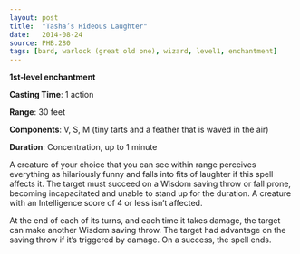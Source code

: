 ```yaml
---
layout: post
title:  "Tasha’s Hideous Laughter"
date:   2014-08-24
source: PHB.280
tags: [bard, warlock (great old one), wizard, level1, enchantment]
---
```


**1st-level enchantment**

**Casting Time**: 1 action

**Range**: 30 feet

**Components**: V, S, M (tiny tarts and a feather that is waved in the air)

**Duration**: Concentration, up to 1 minute

A creature of your choice that you can see within range perceives everything as hilariously funny and falls into fits of laughter if this spell affects it. The target must succeed on a Wisdom saving throw or fall prone, becoming incapacitated and unable to stand up for the duration. A creature with an Intelligence score of 4 or less isn’t affected.

At the end of each of its turns, and each time it takes damage, the target can make another Wisdom saving throw. The target had advantage on the saving throw if it’s triggered by damage. On a success, the spell ends.
